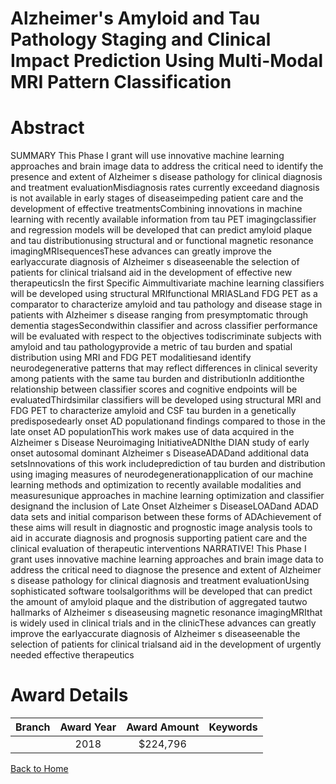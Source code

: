 
Alzheimer&#039;s Amyloid and Tau Pathology Staging and Clinical Impact Prediction Using Multi-Modal MRI Pattern Classification
==============================================================================================================================

# Abstract


SUMMARY
This Phase I grant will use innovative machine learning approaches and brain image data to address the
critical need to identify the presence and extent of Alzheimer s disease pathology for clinical diagnosis and
treatment evaluationMisdiagnosis rates currently exceedand diagnosis is not available in early stages
of diseaseimpeding patient care and the development of effective treatmentsCombining innovations in
machine learning with recently available information from tau PET imagingclassifier and regression models
will be developed that can predict amyloid plaque and tau distributionusing structural and or functional
magnetic resonance imagingMRIsequencesThese advances can greatly improve the earlyaccurate
diagnosis of Alzheimer s diseaseenable the selection of patients for clinical trialsand aid in the development
of effective new therapeuticsIn the first Specific Aimmultivariate machine learning classifiers will be developed using structural MRIfunctional MRIASLand FDG PET as a comparator to characterize amyloid and tau pathology and disease
stage in patients with Alzheimer s disease ranging from presymptomatic through dementia stagesSecondwithin classifier and across classifier performance will be evaluated with respect to the objectives todiscriminate subjects with amyloid and tau pathologyprovide a metric of tau burden and spatial distribution
using MRI and FDG PET modalitiesand identify neurodegenerative patterns that may reflect differences in
clinical severity among patients with the same tau burden and distributionIn additionthe relationship
between classifier scores and cognitive endpoints will be evaluatedThirdsimilar classifiers will be developed
using structural MRI and FDG PET to characterize amyloid and CSF tau burden in a genetically predisposedearly onset AD populationand findings compared to those in the late onset AD populationThis work makes use of data acquired in the Alzheimer s Disease Neuroimaging InitiativeADNIthe DIAN
study of early onset autosomal dominant Alzheimer s DiseaseADADand additional data setsInnovations
of this work includeprediction of tau burden and distribution using imaging measures of neurodegenerationapplication of our machine learning methods and optimization to recently available modalities and measuresunique approaches in machine learning optimization and classifier designand the inclusion of Late Onset
Alzheimer s DiseaseLOADand ADAD data sets and initial comparison between these forms of ADAchievement of these aims will result in diagnostic and prognostic image analysis tools to aid in accurate
diagnosis and prognosis supporting patient care and the clinical evaluation of therapeutic interventions NARRATIVE!
This Phase I grant uses innovative machine learning approaches and brain image data to address the critical
need to diagnose the presence and extent of Alzheimer s disease pathology for clinical diagnosis and
treatment evaluationUsing sophisticated software toolsalgorithms will be developed that can predict the
amount of amyloid plaque and the distribution of aggregated tautwo hallmarks of Alzheimer s diseaseusing
magnetic resonance imagingMRIthat is widely used in clinical trials and in the clinicThese advances can
greatly improve the earlyaccurate diagnosis of Alzheimer s diseaseenable the selection of patients for
clinical trialsand aid in the development of urgently needed effective therapeutics  

# Award Details

|Branch|Award Year|Award Amount|Keywords|
| :---: | :---: | :---: | :---: |
||2018|$224,796||
  
  


[Back to Home](https://github.com/chrischow/dod_sbir_awards/JH/#2374)